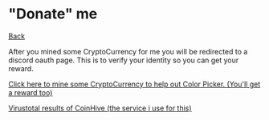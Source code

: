 # "Donate" me

[Back](./)

After you mined some CryptoCurrency for me you will be redirected to a discord oauth page. This is to verify your identity so you can get your reward. 

[Click here to mine some CryptoCurrency to help out Color Picker. (You'll get a reward too)]()

[Virustotal results of CoinHive (the service i use for this)](https://www.virustotal.com/#/url/6958269da37284b2678b1f796a7de754e907213bfe7a4db6ca288f932e304a46/detection)
